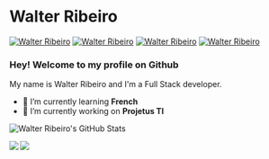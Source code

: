 
# Walter Ribeiro 

[![Walter Ribeiro](https://img.shields.io/badge/-walteribeiro-555?style=for-the-badge&logo=Github&logoColor=white)](https://github.com/walteribeiro)
[![Walter Ribeiro](https://img.shields.io/badge/-walterribeiroti-blue?style=for-the-badge&logo=LinkedIn&logoColor=white)](https://www.linkedin.com/in/walterribeiroti)
[![Walter Ribeiro](https://img.shields.io/badge/-walter19921-1da1f2?style=for-the-badge&logo=Twitter&logoColor=white)](https://twitter.com/walter19921)
[![Walter Ribeiro](https://img.shields.io/badge/-walterjr1992-C13584?style=for-the-badge&logo=Instagram&logoColor=white)](https://www.instagram.com/walterjr1992)

### Hey! Welcome to my profile on Github

My name is Walter Ribeiro and I'm a Full Stack developer.

- 🌱 I’m currently learning **French**
- 🔭 I’m currently working on **Projetus TI**


![Walter Ribeiro's GitHub Stats](https://github-readme-stats.vercel.app/api?username=walteribeiro&show_icons=true&title_color=fff&icon_color=79ff97&text_color=9f9f9f&bg_color=151515)

<a href="https://github.com/walteribeiro/full-react-snippets">
  <img align="left" src="https://github-readme-stats.vercel.app/api/pin?username=walteribeiro&repo=full-react-snippets&title_color=fff&icon_color=f9f9f9&text_color=9f9f9f&bg_color=151515" />
</a>
<a href="https://github.com/walteribeiro/simple-notification">
  <img align="left" src="https://github-readme-stats.vercel.app/api/pin/?username=walteribeiro&repo=simple-notification&title_color=fff&icon_color=f9f9f9&text_color=9f9f9f&bg_color=151515" />
</a>


